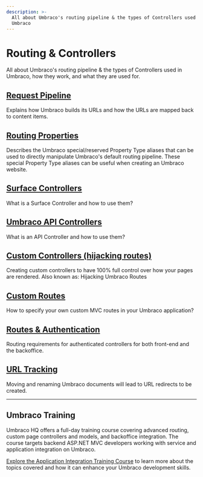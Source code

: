 ```yaml
---
description: >-
  All about Umbraco's routing pipeline & the types of Controllers used in
  Umbraco
---
```


# Routing & Controllers

All about Umbraco's routing pipeline & the types of Controllers used in Umbraco, how they work, and what they are used for.

## [Request Pipeline](request-pipeline/)

Explains how Umbraco builds its URLs and how the URLs are mapped back to content items.

## [Routing Properties](routing-properties.md)

Describes the Umbraco special/reserved Property Type aliases that can be used to directly manipulate Umbraco's default routing pipeline. These special Property Type aliases can be useful when creating an Umbraco website.

## [Surface Controllers](surface-controllers/)

What is a Surface Controller and how to use them?

## [Umbraco API Controllers](umbraco-api-controllers/)

What is an API Controller and how to use them?

## [Custom Controllers (hijacking routes)](custom-controllers.md)

Creating custom controllers to have 100% full control over how your pages are rendered. Also known as: Hijacking Umbraco Routes

## [Custom Routes](custom-routes.md)

How to specify your own custom MVC routes in your Umbraco application?

## [Routes & Authentication](broken-reference)

Routing requirements for authenticated controllers for both front-end and the backoffice.

## [URL Tracking](url-tracking.md)

Moving and renaming Umbraco documents will lead to URL redirects to be created.

***

## Umbraco Training

Umbraco HQ offers a full-day training course covering advanced routing, custom page controllers and models, and backoffice integration. The course targets backend ASP.NET MVC developers working with service and application integration on Umbraco.

[Explore the Application Integration Training Course](https://umbraco.com/training/course-details/application-integration-details/) to learn more about the topics covered and how it can enhance your Umbraco development skills.